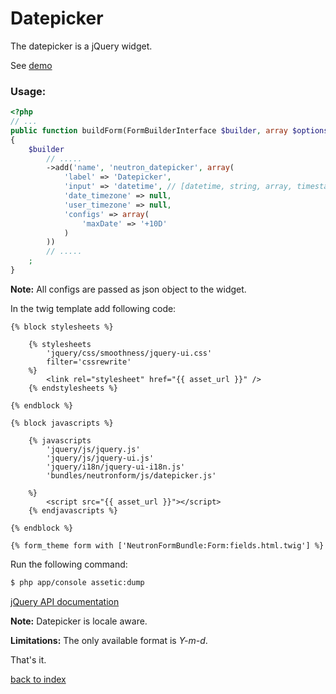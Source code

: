 Datepicker
===========

The datepicker is a jQuery widget.

See [demo](http://jqueryui.com/datepicker)

### Usage:

``` php
<?php
// ...
public function buildForm(FormBuilderInterface $builder, array $options)
{
    $builder
        // .....
        ->add('name', 'neutron_datepicker', array(
            'label' => 'Datepicker',
            'input' => 'datetime', // [datetime, string, array, timestamp]
            'date_timezone' => null,
            'user_timezone' => null,
            'configs' => array(
                'maxDate' => '+10D'
            )
        ))
		// .....
    ;
}
```
**Note:** All configs are passed as json object to the widget.

In the twig template add following code:

``` jinja
{% block stylesheets %}
            
    {% stylesheets
		'jquery/css/smoothness/jquery-ui.css' 
        filter='cssrewrite'
    %}
        <link rel="stylesheet" href="{{ asset_url }}" />
    {% endstylesheets %}

{% endblock %}

{% block javascripts %}

    {% javascripts
        'jquery/js/jquery.js'
        'jquery/js/jquery-ui.js'
        'jquery/i18n/jquery-ui-i18n.js'
        'bundles/neutronform/js/datepicker.js'
   
    %}
        <script src="{{ asset_url }}"></script>
	{% endjavascripts %}

{% endblock %}

{% form_theme form with ['NeutronFormBundle:Form:fields.html.twig'] %}

```

Run the following command:

``` bash
$ php app/console assetic:dump
```

[jQuery API documentation](http://api.jqueryui.com/datepicker/)

**Note:** Datepicker is locale aware. 

**Limitations:** The only available format is *Y-m-d*.

That's it.

[back to index](index.md#list)

